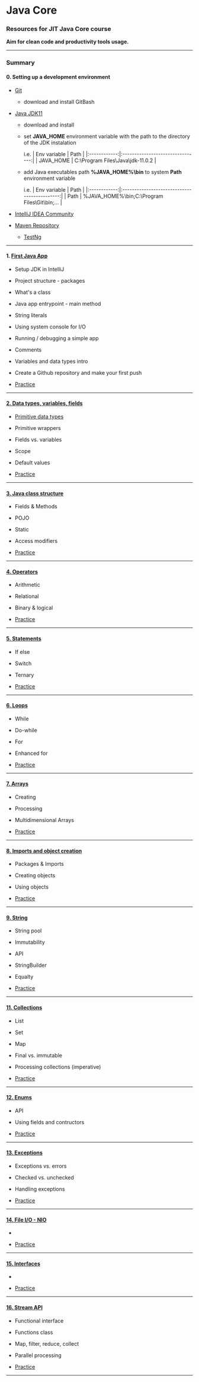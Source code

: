 # Java Core

### Resources for **JIT Java Core** course

**Aim for clean code and productivity tools usage.**

***

### Summary

#### 0. Setting up a development environment

  - [Git](https://git-scm.com/downloads)    
  
     - download and install GitBash

  - [Java JDK11](https://www.oracle.com/java/technologies/javase-jdk11-downloads.html)
  
     - download and install 
     
     - set **JAVA_HOME** environment variable with the path to the directory of the JDK instalation
     
       i.e.
       | Env variable | Path                             |
       |:------------:|:--------------------------------:|
       | JAVA_HOME    | C:\Program Files\Java\jdk-11.0.2 |  
     
     - add Java executables path **%JAVA_HOME%\bin** to system **Path** environment variable
     
       i.e.
       | Env variable | Path                                         |
       |:------------:|:--------------------------------------------:|
       | Path         | %JAVA_HOME%\bin;C:\Program Files\Git\bin;... |          
     
  
  - [IntelliJ IDEA Community](https://www.jetbrains.com/idea/download/#section=windows)
  
  - [Maven Repository](https://mvnrepository.com/artifact/org.testng/testng)
  
     - [TestNg](https://mvnrepository.com/artifact/org.testng/testng)
  
***
  
#### 1. [First Java App](./src/course1)
 
   - Setup JDK in IntelliJ
   
   - Project structure - packages
   
   - What's a class     
   
   - Java app entrypoint - main method
   
   - String literals

   - Using system console for I/O  
   
   - Running / debugging a simple app
   
   - Comments
   
   - Variables and data types intro
   
   - Create a Github repository and make your first push
   
   - [Practice](./resources/practice/course1)
   
***
   
#### [2. Data types, variables, fields](./src/course2)
   
   - [Primitive data types](./resources/primitiveDataTypes.md)
   
   - Primitive wrappers
   
   - Fields vs. variables
   
   - Scope
   
   - Default values
   
   - [Practice](./resources/practice/course2)
   
***
   
#### [3. Java class structure](./src/course3)
   
   - Fields & Methods
   
   - POJO
   
   - Static
   
   - Access modifiers      
   
   - [Practice](./resources/practice/course3)
   
***   
   
#### [4. Operators](./src/course4)
   
   - Arithmetic
   
   - Relational
   
   - Binary & logical
   
   - [Practice](./resources/practice/course4)

***

#### [5. Statements](./src/course5)

   - If else
   
   - Switch
   
   - Ternary
   
   - [Practice](./resources/practice/course5)

****

#### [6. Loops](./src/course6)

   - While
   
   - Do-while
   
   - For
   
   - Enhanced for

   - [Practice](./resources/practice/course6)

****

#### [7. Arrays](./src/course7)

   - Creating
   
   - Processing
   
   - Multidimensional Arrays

   - [Practice](./resources/practice/course7)

****

#### [8. Imports and object creation](./src/course8)

   - Packages & Imports
   
   - Creating objects
   
   - Using objects  

   - [Practice](./resources/practice/course8)

****

#### [9. String](./src/course9)

   - String pool
   
   - Immutability

   - API
   
   - StringBuilder        
   
   - Equalty

   - [Practice](./resources/practice/course9)

****

#### [11. Collections](./src/course11)

   - List
   
   - Set
   
   - Map
   
   - Final vs. immutable
   
   - Processing collections (imperative)
   
   - [Practice](./resources/practice/course11)
      
****

#### [12. Enums](./src/course12)

   - API
   
   - Using fields and contructors
   
   - [Practice](./resources/practice/course12)
      
****

#### [13. Exceptions](./src/course13)

   - Exceptions vs. errors

   - Checked vs. unchecked
   
   - Handling exceptions
   
   - [Practice](./resources/practice/course13)
      
****

#### [14. File I/O - NIO](./src/course14)

   - 
   
   - [Practice](./resources/practice/course14)
      
****

#### [15. Interfaces](./src/course15)

   - 
   
   
   - [Practice](./resources/practice/course15)
      
****

#### [16. Stream API](./src/course16)

   - Functional interface
   
   - Functions class

   - Map, filter, reduce, collect
   
   - Parallel processing
   
   - [Practice](./resources/practice/course16)
      
****

